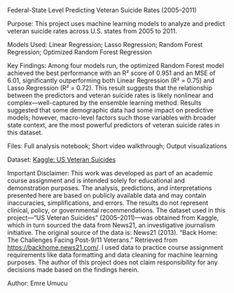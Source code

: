 Federal-State Level Predicting Veteran Suicide Rates (2005–2011)

Purpose: This project uses machine learning models to analyze and predict veteran suicide rates across U.S. states from 2005 to 2011.

Models Used: Linear Regression; Lasso Regression; Random Forest Regression; Optimized Random Forest Regression

Key Findings: Among four models run, the optimized Random Forest model achieved the best performance with an R² score of 0.951 and an MSE of 6.01, significantly outperforming both Linear Regression (R² = 0.75) and Lasso Regression (R² = 0.72). This result suggests that the relationship between the predictors and veteran suicide rates is likely nonlinear and complex—well-captured by the ensemble learning method. Results suggested that some demographic data had some impact on predictive models; however, macro-level factors such those variables with broader state context, are the most powerful predictors of veteran suicide rates in this dataset.

Files: Full analysis notebook; Short video walkthrough; Output visualizations

Dataset: [Kaggle: US Veteran Suicides](https://www.kaggle.com/datasets/residentmario/us-veteran-suicides)

Important Disclaimer: This work was developed as part of an academic course assignment and is intended solely for educational and demonstration purposes. The analysis, predictions, and interpretations presented here are based on publicly available data and may contain inaccuracies, simplifications, and errors. The results do not represent clinical, policy, or governmental recommendations. The dataset used in this project—“US Veteran Suicides” (2005–2011)—was obtained from Kaggle, which in turn sourced the data from News21, an investigative journalism initiative. The original source of the data is: News21 (2013). “Back Home: The Challenges Facing Post-9/11 Veterans.” Retrieved from https://backhome.news21.com/. I used data to practice course assignment requirements like data formatting and data cleaning for machine learning purposes. The author of this project does not claim responsibility for any decisions made based on the findings herein.

Author: Emre Umucu

